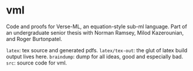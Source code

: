 # vml
Code and proofs for Verse-ML, an equation-style sub-ml language. 
Part of an undergraduate senior thesis with Norman Ramsey, Milod Kazerounian, 
and Roger Burtonpatel. 


`latex`: tex source and generated pdfs. 
`latex/tex-out`: the glut of latex build output lives here. 
`braindump`: dump for all ideas, good and especially bad. 
`src`: source code for vml. 